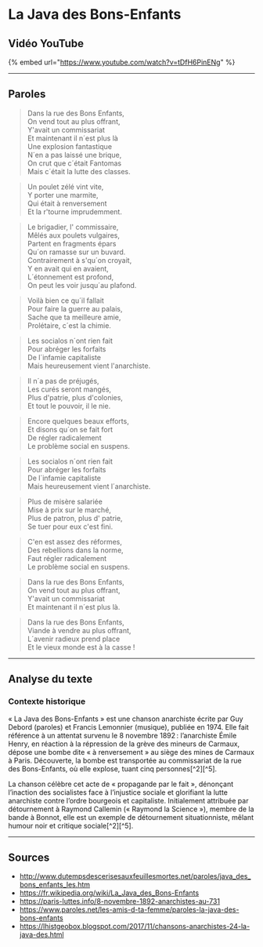 # La Java des Bons-Enfants

## **Vidéo YouTube**  
{% embed url="https://www.youtube.com/watch?v=tDfH6PinENg" %}

---

## Paroles

> Dans la rue des Bons Enfants,  
> On vend tout au plus offrant,  
> Y'avait un commissariat  
> Et maintenant il n´est plus là  
> Une explosion fantastique  
> N´en a pas laissé une brique,  
> On crut que c´était Fantomas  
> Mais c´était la lutte des classes.  

> Un poulet zélé vint vite,  
> Y porter une marmite,  
> Qui était à renversement  
> Et la r'tourne imprudemment.  

> Le brigadier, l' commissaire,  
> Mêlés aux poulets vulgaires,  
> Partent en fragments épars  
> Qu´on ramasse sur un buvard.  
> Contrairement à s'qu´on croyait,  
> Y en avait qui en avaient,  
> L´étonnement est profond,  
> On peut les voir jusqu´au plafond.  

> Voilà bien ce qu´il fallait  
> Pour faire la guerre au palais,  
> Sache que ta meilleure amie,  
> Prolétaire, c´est la chimie.  

> Les socialos n´ont rien fait  
> Pour abréger les forfaits  
> De l´infamie capitaliste  
> Mais heureusement vient l'anarchiste.  

> Il n´a pas de préjugés,  
> Les curés seront mangés,  
> Plus d'patrie, plus d'colonies,  
> Et tout le pouvoir, il le nie.  

> Encore quelques beaux efforts,  
> Et disons qu´on se fait fort  
> De régler radicalement  
> Le problème social en suspens.  

> Les socialos n´ont rien fait  
> Pour abréger les forfaits  
> De l´infamie capitaliste  
> Mais heureusement vient l´anarchiste.  

> Plus de misère salariée  
> Mise à prix sur le marché,  
> Plus de patron, plus d' patrie,  
> Se tuer pour eux c'est fini.  

> C'en est assez des réformes,  
> Des rebellions dans la norme,  
> Faut régler radicalement  
> Le problème social en suspens.  

> Dans la rue des Bons Enfants,  
> On vend tout au plus offrant,  
> Y'avait un commissariat  
> Et maintenant il n´est plus là.  

> Dans la rue des Bons Enfants,  
> Viande à vendre au plus offrant,  
> L´avenir radieux prend place  
> Et le vieux monde est à la casse !  

---

## Analyse du texte 

### **Contexte historique**

« La Java des Bons-Enfants » est une chanson anarchiste écrite par Guy Debord (paroles) et Francis Lemonnier (musique), publiée en 1974. Elle fait référence à un attentat survenu le 8 novembre 1892 : l’anarchiste Émile Henry, en réaction à la répression de la grève des mineurs de Carmaux, dépose une bombe dite « à renversement » au siège des mines de Carmaux à Paris. Découverte, la bombe est transportée au commissariat de la rue des Bons-Enfants, où elle explose, tuant cinq personnes[^2][^5].

La chanson célèbre cet acte de « propagande par le fait », dénonçant l’inaction des socialistes face à l’injustice sociale et glorifiant la lutte anarchiste contre l’ordre bourgeois et capitaliste. Initialement attribuée par détournement à Raymond Callemin (« Raymond la Science »), membre de la bande à Bonnot, elle est un exemple de détournement situationniste, mêlant humour noir et critique sociale[^2][^5].

---

## Sources

- http://www.dutempsdescerisesauxfeuillesmortes.net/paroles/java_des_bons_enfants_les.htm
- https://fr.wikipedia.org/wiki/La_Java_des_Bons-Enfants
- https://paris-luttes.info/8-novembre-1892-anarchistes-au-731
- https://www.paroles.net/les-amis-d-ta-femme/paroles-la-java-des-bons-enfants
- https://lhistgeobox.blogspot.com/2017/11/chansons-anarchistes-24-la-java-des.html